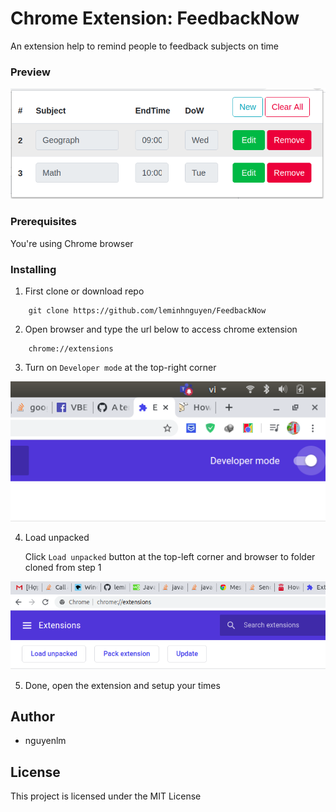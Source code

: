 # Chrome Extension: FeedbackNow

An extension help to remind people to feedback subjects on time

### Preview

![](images/feedback.png)


### Prerequisites
You're using Chrome browser

### Installing
1. First clone or download repo
```
    git clone https://github.com/leminhnguyen/FeedbackNow
```

2. Open browser and type the url below to access chrome extension
```
    chrome://extensions
```

3. Turn on `Developer mode` at the top-right corner

![](images/chrome-extension.png)

4. Load unpacked

    Click `Load unpacked` button at the top-left corner and browser to folder cloned from step 1

![](images/load-unpacked.png)

5. Done, open the extension and setup your times

## Author
- nguyenlm

## License

This project is licensed under the MIT License




